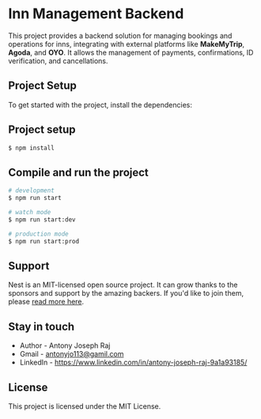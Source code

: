 # Inn Management Backend

This project provides a backend solution for managing bookings and operations for inns, integrating with external platforms like **MakeMyTrip**, **Agoda**, and **OYO**. It allows the management of payments, confirmations, ID verification, and cancellations.

## Project Setup

To get started with the project, install the dependencies:

## Project setup

```bash
$ npm install
```

## Compile and run the project

```bash
# development
$ npm run start

# watch mode
$ npm run start:dev

# production mode
$ npm run start:prod
```

## Support

Nest is an MIT-licensed open source project. It can grow thanks to the sponsors and support by the amazing backers. If you'd like to join them, please [read more here](https://docs.nestjs.com/support).

## Stay in touch

- Author - Antony Joseph Raj
- Gmail - antonyjo113@gamil.com
- LinkedIn - https://www.linkedin.com/in/antony-joseph-raj-9a1a93185/

## License

This project is licensed under the MIT License.
